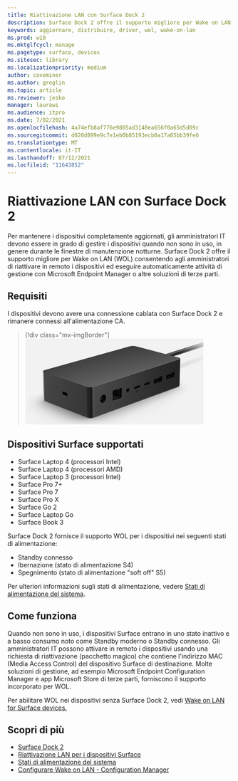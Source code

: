 ```yaml
---
title: Riattivazione LAN con Surface Dock 2
description: Surface Dock 2 offre il supporto migliore per Wake on LAN (WOL) che consente agli amministratori di riattivare in remoto i dispositivi ed eseguire automaticamente le attività di gestione.
keywords: aggiornare, distribuire, driver, wol, wake-on-lan
ms.prod: w10
ms.mktglfcycl: manage
ms.pagetype: surface, devices
ms.sitesec: library
ms.localizationpriority: medium
author: coveminer
ms.author: greglin
ms.topic: article
ms.reviewer: jesko
manager: laurawi
ms.audience: itpro
ms.date: 7/02/2021
ms.openlocfilehash: 4a74efb8af776e9805ad3148ea656f0a65d5d09c
ms.sourcegitcommit: d020d899e9c7e1eb0b85193ecb0a17a85bb39fe6
ms.translationtype: MT
ms.contentlocale: it-IT
ms.lasthandoff: 07/12/2021
ms.locfileid: "11643852"
---
```

# <a name="wake-on-lan-with-surface-dock-2"></a>Riattivazione LAN con Surface Dock 2

Per mantenere i dispositivi completamente aggiornati, gli amministratori IT devono essere in grado di gestire i dispositivi quando non sono in uso, in genere durante le finestre di manutenzione notturne. Surface Dock 2 offre il supporto migliore per Wake on LAN (WOL) consentendo agli amministratori di riattivare in remoto i dispositivi ed eseguire automaticamente attività di gestione con Microsoft Endpoint Manager o altre soluzioni di terze parti.

## <a name="requirements"></a>Requisiti

I dispositivi devono avere una connessione cablata con Surface Dock 2 e rimanere connessi all'alimentazione CA.

> [!div class="mx-imgBorder"]
> ![Surface Dock 2](images/surface-dock2-angled.png)

## <a name="supported-surface-devices"></a>Dispositivi Surface supportati

- Surface Laptop 4 (processori Intel)
- Surface Laptop 4 (processori AMD)
- Surface Laptop 3 (processori Intel)
- Surface Pro 7+
- Surface Pro 7
- Surface Pro X
- Surface Go 2
- Surface Laptop Go
- Surface Book 3

Surface Dock 2 fornisce il supporto WOL per i dispositivi nei seguenti stati di alimentazione:

- Standby connesso
- Ibernazione (stato di alimentazione S4)
- Spegnimento (stato di alimentazione "soft off" S5)

Per ulteriori informazioni sugli stati di alimentazione, vedere [Stati di alimentazione del sistema](/windows/win32/power/system-power-states).

## <a name="how-it-works"></a>Come funziona

Quando non sono in uso, i dispositivi Surface entrano in uno stato inattivo e a basso consumo noto come Standby moderno o Standby connesso. Gli amministratori IT possono attivare in remoto i dispositivi usando una richiesta di riattivazione (pacchetto magico) che contiene l'indirizzo MAC (Media Access Control) del dispositivo Surface di destinazione. Molte soluzioni di gestione, ad esempio Microsoft Endpoint Configuration Manager e app Microsoft Store di terze parti, forniscono il supporto incorporato per WOL.

Per abilitare WOL nei dispositivi senza Surface Dock 2, vedi [Wake on LAN for Surface devices.](wake-on-lan-for-surface-devices.md)

## <a name="learn-more"></a>Scopri di più

- [Surface Dock 2](https://www.microsoft.com/p/surface-dock-2-for-business/8q4hgc6kbmdq?)
- [Riattivazione LAN per i dispositivi Surface](wake-on-lan-for-surface-devices.md)
- [Stati di alimentazione del sistema](/windows/win32/power/system-power-states)
- [Configurare Wake on LAN - Configuration Manager](/mem/configmgr/core/clients/deploy/configure-wake-on-lan)
